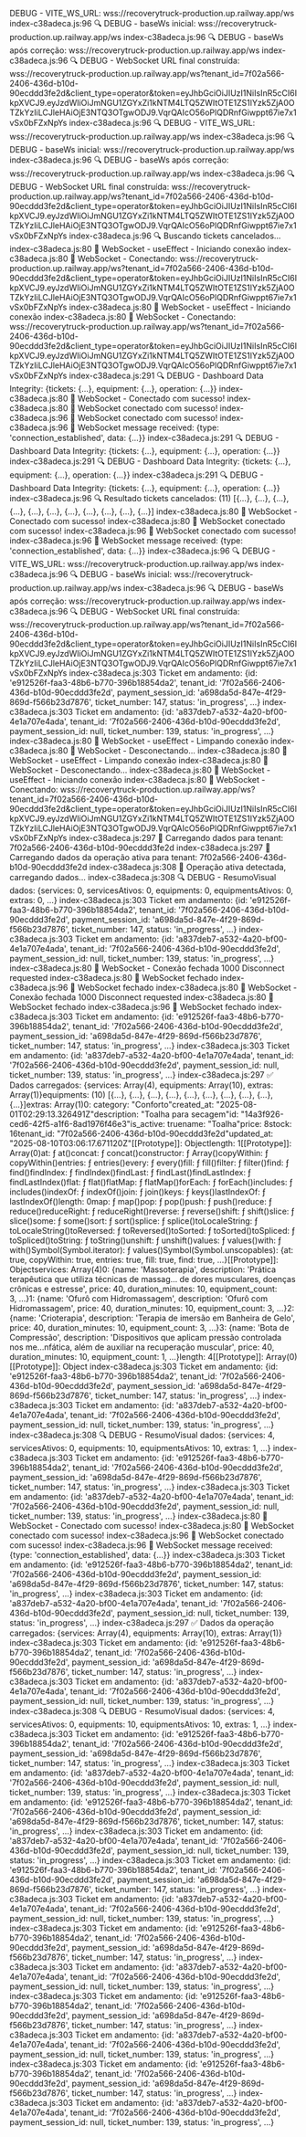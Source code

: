 DEBUG - VITE_WS_URL: wss://recoverytruck-production.up.railway.app/ws
index-c38adeca.js:96 🔍 DEBUG - baseWs inicial: wss://recoverytruck-production.up.railway.app/ws
index-c38adeca.js:96 🔍 DEBUG - baseWs após correção: wss://recoverytruck-production.up.railway.app/ws
index-c38adeca.js:96 🔍 DEBUG - WebSocket URL final construída: wss://recoverytruck-production.up.railway.app/ws?tenant_id=7f02a566-2406-436d-b10d-90ecddd3fe2d&client_type=operator&token=eyJhbGciOiJIUzI1NiIsInR5cCI6IkpXVCJ9.eyJzdWIiOiJmNGU1ZGYxZi1kNTM4LTQ5ZWItOTE1ZS1lYzk5ZjA0OTZkYzIiLCJleHAiOjE3NTQ3OTgwODJ9.VqrQAIcO56oPlQDRnfGiwppt67ie7x1vSx0bFZxNpYs
index-c38adeca.js:96 🔍 DEBUG - VITE_WS_URL: wss://recoverytruck-production.up.railway.app/ws
index-c38adeca.js:96 🔍 DEBUG - baseWs inicial: wss://recoverytruck-production.up.railway.app/ws
index-c38adeca.js:96 🔍 DEBUG - baseWs após correção: wss://recoverytruck-production.up.railway.app/ws
index-c38adeca.js:96 🔍 DEBUG - WebSocket URL final construída: wss://recoverytruck-production.up.railway.app/ws?tenant_id=7f02a566-2406-436d-b10d-90ecddd3fe2d&client_type=operator&token=eyJhbGciOiJIUzI1NiIsInR5cCI6IkpXVCJ9.eyJzdWIiOiJmNGU1ZGYxZi1kNTM4LTQ5ZWItOTE1ZS1lYzk5ZjA0OTZkYzIiLCJleHAiOjE3NTQ3OTgwODJ9.VqrQAIcO56oPlQDRnfGiwppt67ie7x1vSx0bFZxNpYs
index-c38adeca.js:96 🔍 Buscando tickets cancelados...
index-c38adeca.js:80 🔌 WebSocket - useEffect - Iniciando conexão
index-c38adeca.js:80 🔌 WebSocket - Conectando: wss://recoverytruck-production.up.railway.app/ws?tenant_id=7f02a566-2406-436d-b10d-90ecddd3fe2d&client_type=operator&token=eyJhbGciOiJIUzI1NiIsInR5cCI6IkpXVCJ9.eyJzdWIiOiJmNGU1ZGYxZi1kNTM4LTQ5ZWItOTE1ZS1lYzk5ZjA0OTZkYzIiLCJleHAiOjE3NTQ3OTgwODJ9.VqrQAIcO56oPlQDRnfGiwppt67ie7x1vSx0bFZxNpYs
index-c38adeca.js:80 🔌 WebSocket - useEffect - Iniciando conexão
index-c38adeca.js:80 🔌 WebSocket - Conectando: wss://recoverytruck-production.up.railway.app/ws?tenant_id=7f02a566-2406-436d-b10d-90ecddd3fe2d&client_type=operator&token=eyJhbGciOiJIUzI1NiIsInR5cCI6IkpXVCJ9.eyJzdWIiOiJmNGU1ZGYxZi1kNTM4LTQ5ZWItOTE1ZS1lYzk5ZjA0OTZkYzIiLCJleHAiOjE3NTQ3OTgwODJ9.VqrQAIcO56oPlQDRnfGiwppt67ie7x1vSx0bFZxNpYs
index-c38adeca.js:291 🔍 DEBUG - Dashboard Data Integrity: {tickets: {…}, equipment: {…}, operation: {…}}
index-c38adeca.js:80 🔌 WebSocket - Conectado com sucesso!
index-c38adeca.js:80 🔌 WebSocket conectado com sucesso!
index-c38adeca.js:96 🔌 WebSocket conectado com sucesso!
index-c38adeca.js:96 🔌 WebSocket message received: {type: 'connection_established', data: {…}}
index-c38adeca.js:291 🔍 DEBUG - Dashboard Data Integrity: {tickets: {…}, equipment: {…}, operation: {…}}
index-c38adeca.js:291 🔍 DEBUG - Dashboard Data Integrity: {tickets: {…}, equipment: {…}, operation: {…}}
index-c38adeca.js:291 🔍 DEBUG - Dashboard Data Integrity: {tickets: {…}, equipment: {…}, operation: {…}}
index-c38adeca.js:96 🔍 Resultado tickets cancelados: (11) [{…}, {…}, {…}, {…}, {…}, {…}, {…}, {…}, {…}, {…}, {…}]
index-c38adeca.js:80 🔌 WebSocket - Conectado com sucesso!
index-c38adeca.js:80 🔌 WebSocket conectado com sucesso!
index-c38adeca.js:96 🔌 WebSocket conectado com sucesso!
index-c38adeca.js:96 🔌 WebSocket message received: {type: 'connection_established', data: {…}}
index-c38adeca.js:96 🔍 DEBUG - VITE_WS_URL: wss://recoverytruck-production.up.railway.app/ws
index-c38adeca.js:96 🔍 DEBUG - baseWs inicial: wss://recoverytruck-production.up.railway.app/ws
index-c38adeca.js:96 🔍 DEBUG - baseWs após correção: wss://recoverytruck-production.up.railway.app/ws
index-c38adeca.js:96 🔍 DEBUG - WebSocket URL final construída: wss://recoverytruck-production.up.railway.app/ws?tenant_id=7f02a566-2406-436d-b10d-90ecddd3fe2d&client_type=operator&token=eyJhbGciOiJIUzI1NiIsInR5cCI6IkpXVCJ9.eyJzdWIiOiJmNGU1ZGYxZi1kNTM4LTQ5ZWItOTE1ZS1lYzk5ZjA0OTZkYzIiLCJleHAiOjE3NTQ3OTgwODJ9.VqrQAIcO56oPlQDRnfGiwppt67ie7x1vSx0bFZxNpYs
index-c38adeca.js:303 Ticket em andamento: {id: 'e912526f-faa3-48b6-b770-396b18854da2', tenant_id: '7f02a566-2406-436d-b10d-90ecddd3fe2d', payment_session_id: 'a698da5d-847e-4f29-869d-f566b23d7876', ticket_number: 147, status: 'in_progress', …}
index-c38adeca.js:303 Ticket em andamento: {id: 'a837deb7-a532-4a20-bf00-4e1a707e4ada', tenant_id: '7f02a566-2406-436d-b10d-90ecddd3fe2d', payment_session_id: null, ticket_number: 139, status: 'in_progress', …}
index-c38adeca.js:80 🔌 WebSocket - useEffect - Limpando conexão
index-c38adeca.js:80 🔌 WebSocket - Desconectando...
index-c38adeca.js:80 🔌 WebSocket - useEffect - Limpando conexão
index-c38adeca.js:80 🔌 WebSocket - Desconectando...
index-c38adeca.js:80 🔌 WebSocket - useEffect - Iniciando conexão
index-c38adeca.js:80 🔌 WebSocket - Conectando: wss://recoverytruck-production.up.railway.app/ws?tenant_id=7f02a566-2406-436d-b10d-90ecddd3fe2d&client_type=operator&token=eyJhbGciOiJIUzI1NiIsInR5cCI6IkpXVCJ9.eyJzdWIiOiJmNGU1ZGYxZi1kNTM4LTQ5ZWItOTE1ZS1lYzk5ZjA0OTZkYzIiLCJleHAiOjE3NTQ3OTgwODJ9.VqrQAIcO56oPlQDRnfGiwppt67ie7x1vSx0bFZxNpYs
index-c38adeca.js:297 🔄 Carregando dados para tenant: 7f02a566-2406-436d-b10d-90ecddd3fe2d
index-c38adeca.js:297 🔄 Carregando dados da operação ativa para tenant: 7f02a566-2406-436d-b10d-90ecddd3fe2d
index-c38adeca.js:308 🔄 Operação ativa detectada, carregando dados...
index-c38adeca.js:308 🔍 DEBUG - ResumoVisual dados: {services: 0, servicesAtivos: 0, equipments: 0, equipmentsAtivos: 0, extras: 0, …}
index-c38adeca.js:303 Ticket em andamento: {id: 'e912526f-faa3-48b6-b770-396b18854da2', tenant_id: '7f02a566-2406-436d-b10d-90ecddd3fe2d', payment_session_id: 'a698da5d-847e-4f29-869d-f566b23d7876', ticket_number: 147, status: 'in_progress', …}
index-c38adeca.js:303 Ticket em andamento: {id: 'a837deb7-a532-4a20-bf00-4e1a707e4ada', tenant_id: '7f02a566-2406-436d-b10d-90ecddd3fe2d', payment_session_id: null, ticket_number: 139, status: 'in_progress', …}
index-c38adeca.js:80 🔌 WebSocket - Conexão fechada 1000 Disconnect requested
index-c38adeca.js:80 🔌 WebSocket fechado
index-c38adeca.js:96 🔌 WebSocket fechado
index-c38adeca.js:80 🔌 WebSocket - Conexão fechada 1000 Disconnect requested
index-c38adeca.js:80 🔌 WebSocket fechado
index-c38adeca.js:96 🔌 WebSocket fechado
index-c38adeca.js:303 Ticket em andamento: {id: 'e912526f-faa3-48b6-b770-396b18854da2', tenant_id: '7f02a566-2406-436d-b10d-90ecddd3fe2d', payment_session_id: 'a698da5d-847e-4f29-869d-f566b23d7876', ticket_number: 147, status: 'in_progress', …}
index-c38adeca.js:303 Ticket em andamento: {id: 'a837deb7-a532-4a20-bf00-4e1a707e4ada', tenant_id: '7f02a566-2406-436d-b10d-90ecddd3fe2d', payment_session_id: null, ticket_number: 139, status: 'in_progress', …}
index-c38adeca.js:297 ✅ Dados carregados: {services: Array(4), equipments: Array(10), extras: Array(1)}equipments: (10) [{…}, {…}, {…}, {…}, {…}, {…}, {…}, {…}, {…}, {…}]extras: Array(1)0: category: "Conforto"created_at: "2025-08-01T02:29:13.326491Z"description: "Toalha para secagem"id: "14a3f926-ced6-42f5-a1f6-8ad1976f46e3"is_active: truename: "Toalha"price: 8stock: 16tenant_id: "7f02a566-2406-436d-b10d-90ecddd3fe2d"updated_at: "2025-08-10T03:06:17.671120Z"[[Prototype]]: Objectlength: 1[[Prototype]]: Array(0)at: ƒ at()concat: ƒ concat()constructor: ƒ Array()copyWithin: ƒ copyWithin()entries: ƒ entries()every: ƒ every()fill: ƒ fill()filter: ƒ filter()find: ƒ find()findIndex: ƒ findIndex()findLast: ƒ findLast()findLastIndex: ƒ findLastIndex()flat: ƒ flat()flatMap: ƒ flatMap()forEach: ƒ forEach()includes: ƒ includes()indexOf: ƒ indexOf()join: ƒ join()keys: ƒ keys()lastIndexOf: ƒ lastIndexOf()length: 0map: ƒ map()pop: ƒ pop()push: ƒ push()reduce: ƒ reduce()reduceRight: ƒ reduceRight()reverse: ƒ reverse()shift: ƒ shift()slice: ƒ slice()some: ƒ some()sort: ƒ sort()splice: ƒ splice()toLocaleString: ƒ toLocaleString()toReversed: ƒ toReversed()toSorted: ƒ toSorted()toSpliced: ƒ toSpliced()toString: ƒ toString()unshift: ƒ unshift()values: ƒ values()with: ƒ with()Symbol(Symbol.iterator): ƒ values()Symbol(Symbol.unscopables): {at: true, copyWithin: true, entries: true, fill: true, find: true, …}[[Prototype]]: Objectservices: Array(4)0: {name: 'Massoterapia', description: 'Prática terapêutica que utiliza técnicas de massag… de dores musculares, doenças crônicas e estresse', price: 40, duration_minutes: 10, equipment_count: 3, …}1: {name: 'Ofurô com Hidromassagem', description: 'Ofurô com Hidromassagem', price: 40, duration_minutes: 10, equipment_count: 3, …}2: {name: 'Crioterapia', description: 'Terapia de imersão em Banheira de Gelo', price: 40, duration_minutes: 10, equipment_count: 3, …}3: {name: 'Bota de Compressão', description: 'Dispositivos que aplicam pressão controlada nos me…nfática, além de auxiliar na recuperação muscular', price: 40, duration_minutes: 10, equipment_count: 1, …}length: 4[[Prototype]]: Array(0)[[Prototype]]: Object
index-c38adeca.js:303 Ticket em andamento: {id: 'e912526f-faa3-48b6-b770-396b18854da2', tenant_id: '7f02a566-2406-436d-b10d-90ecddd3fe2d', payment_session_id: 'a698da5d-847e-4f29-869d-f566b23d7876', ticket_number: 147, status: 'in_progress', …}
index-c38adeca.js:303 Ticket em andamento: {id: 'a837deb7-a532-4a20-bf00-4e1a707e4ada', tenant_id: '7f02a566-2406-436d-b10d-90ecddd3fe2d', payment_session_id: null, ticket_number: 139, status: 'in_progress', …}
index-c38adeca.js:308 🔍 DEBUG - ResumoVisual dados: {services: 4, servicesAtivos: 0, equipments: 10, equipmentsAtivos: 10, extras: 1, …}
index-c38adeca.js:303 Ticket em andamento: {id: 'e912526f-faa3-48b6-b770-396b18854da2', tenant_id: '7f02a566-2406-436d-b10d-90ecddd3fe2d', payment_session_id: 'a698da5d-847e-4f29-869d-f566b23d7876', ticket_number: 147, status: 'in_progress', …}
index-c38adeca.js:303 Ticket em andamento: {id: 'a837deb7-a532-4a20-bf00-4e1a707e4ada', tenant_id: '7f02a566-2406-436d-b10d-90ecddd3fe2d', payment_session_id: null, ticket_number: 139, status: 'in_progress', …}
index-c38adeca.js:80 🔌 WebSocket - Conectado com sucesso!
index-c38adeca.js:80 🔌 WebSocket conectado com sucesso!
index-c38adeca.js:96 🔌 WebSocket conectado com sucesso!
index-c38adeca.js:96 🔌 WebSocket message received: {type: 'connection_established', data: {…}}
index-c38adeca.js:303 Ticket em andamento: {id: 'e912526f-faa3-48b6-b770-396b18854da2', tenant_id: '7f02a566-2406-436d-b10d-90ecddd3fe2d', payment_session_id: 'a698da5d-847e-4f29-869d-f566b23d7876', ticket_number: 147, status: 'in_progress', …}
index-c38adeca.js:303 Ticket em andamento: {id: 'a837deb7-a532-4a20-bf00-4e1a707e4ada', tenant_id: '7f02a566-2406-436d-b10d-90ecddd3fe2d', payment_session_id: null, ticket_number: 139, status: 'in_progress', …}
index-c38adeca.js:297 ✅ Dados da operação carregados: {services: Array(4), equipments: Array(10), extras: Array(1)}
index-c38adeca.js:303 Ticket em andamento: {id: 'e912526f-faa3-48b6-b770-396b18854da2', tenant_id: '7f02a566-2406-436d-b10d-90ecddd3fe2d', payment_session_id: 'a698da5d-847e-4f29-869d-f566b23d7876', ticket_number: 147, status: 'in_progress', …}
index-c38adeca.js:303 Ticket em andamento: {id: 'a837deb7-a532-4a20-bf00-4e1a707e4ada', tenant_id: '7f02a566-2406-436d-b10d-90ecddd3fe2d', payment_session_id: null, ticket_number: 139, status: 'in_progress', …}
index-c38adeca.js:308 🔍 DEBUG - ResumoVisual dados: {services: 4, servicesAtivos: 0, equipments: 10, equipmentsAtivos: 10, extras: 1, …}
index-c38adeca.js:303 Ticket em andamento: {id: 'e912526f-faa3-48b6-b770-396b18854da2', tenant_id: '7f02a566-2406-436d-b10d-90ecddd3fe2d', payment_session_id: 'a698da5d-847e-4f29-869d-f566b23d7876', ticket_number: 147, status: 'in_progress', …}
index-c38adeca.js:303 Ticket em andamento: {id: 'a837deb7-a532-4a20-bf00-4e1a707e4ada', tenant_id: '7f02a566-2406-436d-b10d-90ecddd3fe2d', payment_session_id: null, ticket_number: 139, status: 'in_progress', …}
index-c38adeca.js:303 Ticket em andamento: {id: 'e912526f-faa3-48b6-b770-396b18854da2', tenant_id: '7f02a566-2406-436d-b10d-90ecddd3fe2d', payment_session_id: 'a698da5d-847e-4f29-869d-f566b23d7876', ticket_number: 147, status: 'in_progress', …}
index-c38adeca.js:303 Ticket em andamento: {id: 'a837deb7-a532-4a20-bf00-4e1a707e4ada', tenant_id: '7f02a566-2406-436d-b10d-90ecddd3fe2d', payment_session_id: null, ticket_number: 139, status: 'in_progress', …}
index-c38adeca.js:303 Ticket em andamento: {id: 'e912526f-faa3-48b6-b770-396b18854da2', tenant_id: '7f02a566-2406-436d-b10d-90ecddd3fe2d', payment_session_id: 'a698da5d-847e-4f29-869d-f566b23d7876', ticket_number: 147, status: 'in_progress', …}
index-c38adeca.js:303 Ticket em andamento: {id: 'a837deb7-a532-4a20-bf00-4e1a707e4ada', tenant_id: '7f02a566-2406-436d-b10d-90ecddd3fe2d', payment_session_id: null, ticket_number: 139, status: 'in_progress', …}
index-c38adeca.js:303 Ticket em andamento: {id: 'e912526f-faa3-48b6-b770-396b18854da2', tenant_id: '7f02a566-2406-436d-b10d-90ecddd3fe2d', payment_session_id: 'a698da5d-847e-4f29-869d-f566b23d7876', ticket_number: 147, status: 'in_progress', …}
index-c38adeca.js:303 Ticket em andamento: {id: 'a837deb7-a532-4a20-bf00-4e1a707e4ada', tenant_id: '7f02a566-2406-436d-b10d-90ecddd3fe2d', payment_session_id: null, ticket_number: 139, status: 'in_progress', …}
index-c38adeca.js:303 Ticket em andamento: {id: 'e912526f-faa3-48b6-b770-396b18854da2', tenant_id: '7f02a566-2406-436d-b10d-90ecddd3fe2d', payment_session_id: 'a698da5d-847e-4f29-869d-f566b23d7876', ticket_number: 147, status: 'in_progress', …}
index-c38adeca.js:303 Ticket em andamento: {id: 'a837deb7-a532-4a20-bf00-4e1a707e4ada', tenant_id: '7f02a566-2406-436d-b10d-90ecddd3fe2d', payment_session_id: null, ticket_number: 139, status: 'in_progress', …}
index-c38adeca.js:303 Ticket em andamento: {id: 'e912526f-faa3-48b6-b770-396b18854da2', tenant_id: '7f02a566-2406-436d-b10d-90ecddd3fe2d', payment_session_id: 'a698da5d-847e-4f29-869d-f566b23d7876', ticket_number: 147, status: 'in_progress', …}
index-c38adeca.js:303 Ticket em andamento: {id: 'a837deb7-a532-4a20-bf00-4e1a707e4ada', tenant_id: '7f02a566-2406-436d-b10d-90ecddd3fe2d', payment_session_id: null, ticket_number: 139, status: 'in_progress', …}